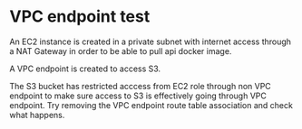 # VPC endpoint test

An EC2 instance is created in a private subnet with internet access through a NAT Gateway in order to be able to pull api docker image.

A VPC endpoint is created to access S3.

The S3 bucket has restricted acccess from EC2 role through non VPC endpoint to make sure access to S3 is effectively going through VPC endpoint. Try removing the VPC endpoint route table association and check what happens.
